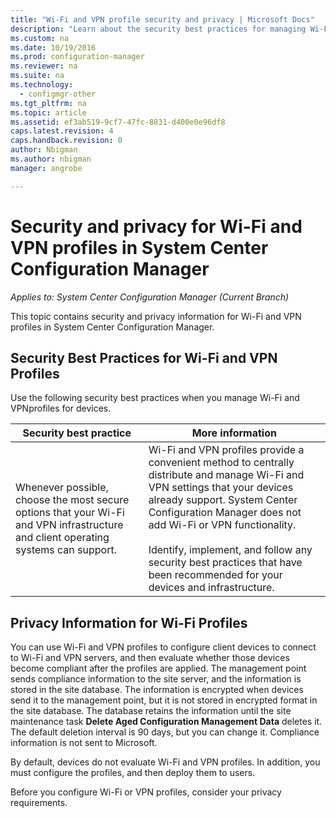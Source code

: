 ```yaml
---
title: "Wi-Fi and VPN profile security and privacy | Microsoft Docs"
description: "Learn about the security best practices for managing Wi-Fi and VPN profiles for devices in System Center Configuration Manager."
ms.custom: na
ms.date: 10/19/2016
ms.prod: configuration-manager
ms.reviewer: na
ms.suite: na
ms.technology:
  - configmgr-other
ms.tgt_pltfrm: na
ms.topic: article
ms.assetid: ef3ab519-9cf7-47fc-8831-d400e0e96df8
caps.latest.revision: 4
caps.handback.revision: 0
author: Nbigmanms.author: nbigmanmanager: angrobe

---
```

# Security and privacy for Wi-Fi and VPN profiles in System Center Configuration Manager*Applies to: System Center Configuration Manager (Current Branch)*

This topic contains security and privacy information for Wi-Fi and VPN profiles in System Center Configuration Manager.  

##  <a name="BKMK_Security_RemoteConnections"></a> Security Best Practices for Wi-Fi  and VPN Profiles  
 Use the following security best practices when you manage Wi-Fi  and VPNprofiles for devices.  

|Security best practice|More information|  
|----------------------------|----------------------|  
|Whenever possible, choose the most secure options that your Wi-Fi and VPN infrastructure and client operating systems can support.|Wi-Fi and VPN profiles provide a convenient method to centrally distribute and manage Wi-Fi and VPN settings that your devices already support. System Center Configuration Manager does not add Wi-Fi or VPN functionality.<br /><br /> Identify, implement, and follow any security best practices that have been recommended for your devices and infrastructure.|  

## Privacy Information for Wi-Fi Profiles  
 You can use Wi-Fi and VPN profiles to configure client devices to connect to Wi-Fi and VPN servers, and then evaluate whether those devices become compliant after the profiles are applied. The management point sends compliance information to the site server, and the information is stored in the site database. The information is encrypted when devices send it to the management point, but it is not stored in encrypted format in the site database. The database retains the information until the site maintenance task **Delete Aged Configuration Management Data** deletes it. The default deletion interval is 90 days, but you can change it. Compliance information is not sent to Microsoft.  

 By default, devices do not evaluate Wi-Fi and VPN profiles. In addition, you must configure the profiles, and then deploy them to users.  

 Before you configure Wi-Fi or VPN profiles, consider your privacy requirements.  
